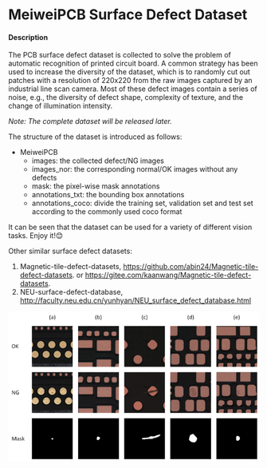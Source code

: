 # MeiweiPCB Surface Defect Dataset

#### Description
The PCB surface defect dataset is collected to solve the problem of automatic recognition of printed circuit board. 
A common strategy has been used to increase the diversity of the dataset, which is to randomly cut out patches with a resolution of 220x220 from the raw images captured by an industrial line scan camera. 
Most of these defect images contain a series of noise, e.g., the diversity of defect shape, complexity of texture, and the change of illumination intensity.

*Note: The complete dataset will be released later.*

The structure of the dataset is introduced as follows:

- MeiweiPCB
    - images: the collected defect/NG images
    - images_nor: the corresponding normal/OK images without any defects
    - mask: the pixel-wise mask annotations
    - annotations_txt: the bounding box annotations
    - annotations_coco: divide the training set, validation set and test set according to the commonly used coco format

It can be seen that the dataset can be used for a variety of different vision tasks. 
Enjoy it!😊


Other similar surface defect datasets:
1. Magnetic-tile-defect-datasets, https://github.com/abin24/Magnetic-tile-defect-datasets. or https://gitee.com/kaanwang/Magnetic-tile-defect-datasets.
2. NEU-surface-defect-database, http://faculty.neu.edu.cn/yunhyan/NEU_surface_defect_database.html




![vis](demo.png)
